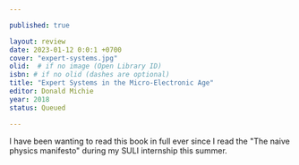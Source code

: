 ```yaml
---

published: true

layout: review
date: 2023-01-12 0:0:1 +0700
cover: "expert-systems.jpg"
olid:  # if no image (Open Library ID)
isbn: # if no olid (dashes are optional)
title: "Expert Systems in the Micro-Electronic Age"
editor: Donald Michie
year: 2018
status: Queued 

---
```


I have been wanting to read this book in full ever since I read the "The naive physics manifesto" during my SULI internship this summer.
